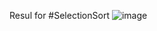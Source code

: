 Resul for #SelectionSort
![image](https://github.com/user-attachments/assets/680f0399-9df8-4a9c-b684-bcbdf2c663b9)

